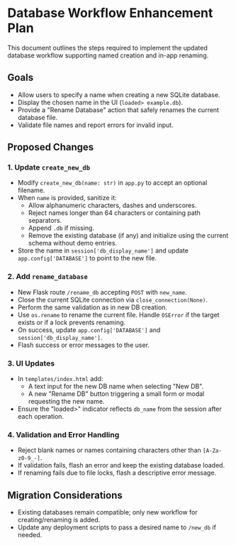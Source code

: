 # Database Workflow Enhancement Plan

This document outlines the steps required to implement the updated database workflow supporting named creation and in-app renaming.

## Goals
- Allow users to specify a name when creating a new SQLite database.
- Display the chosen name in the UI (`loaded> example.db`).
- Provide a "Rename Database" action that safely renames the current database file.
- Validate file names and report errors for invalid input.

## Proposed Changes

### 1. Update `create_new_db`
- Modify `create_new_db(name: str)` in `app.py` to accept an optional filename.
- When `name` is provided, sanitize it:
  - Allow alphanumeric characters, dashes and underscores.
  - Reject names longer than 64 characters or containing path separators.
  - Append `.db` if missing.
  - Remove the existing database (if any) and initialize using the current schema without demo entries.
- Store the name in `session['db_display_name']` and update `app.config['DATABASE']` to point to the new file.

### 2. Add `rename_database`
- New Flask route `/rename_db` accepting `POST` with `new_name`.
- Close the current SQLite connection via `close_connection(None)`.
- Perform the same validation as in new DB creation.
- Use `os.rename` to rename the current file. Handle `OSError` if the target exists or if a lock prevents renaming.
- On success, update `app.config['DATABASE']` and `session['db_display_name']`.
- Flash success or error messages to the user.

### 3. UI Updates
- In `templates/index.html` add:
  - A text input for the new DB name when selecting "New DB".
  - A new "Rename DB" button triggering a small form or modal requesting the new name.
- Ensure the "loaded>" indicator reflects `db_name` from the session after each operation.

### 4. Validation and Error Handling
- Reject blank names or names containing characters other than `[A-Za-z0-9_-]`.
- If validation fails, flash an error and keep the existing database loaded.
- If renaming fails due to file locks, flash a descriptive error message.

## Migration Considerations
- Existing databases remain compatible; only new workflow for creating/renaming is added.
- Update any deployment scripts to pass a desired name to `/new_db` if needed.

